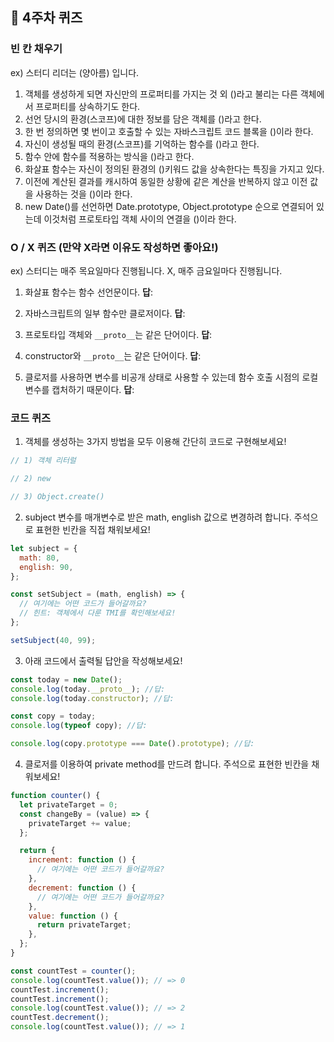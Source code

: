 ## 📝 4주차 퀴즈

### 빈 칸 채우기

ex) 스터디 리더는 (양아름) 입니다.

1. 객체를 생성하게 되면 자신만의 프로퍼티를 가지는 것 외 ()라고 불리는 다른 객체에서 프로퍼티를 상속하기도 한다.
2. 선언 당시의 환경(스코프)에 대한 정보를 담은 객체를 ()라고 한다.
3. 한 번 정의하면 몇 번이고 호출할 수 있는 자바스크립트 코드 블록을 ()이라 한다.
4. 자신이 생성될 때의 환경(스코프)를 기억하는 함수를 ()라고 한다.
5. 함수 안에 함수를 적용하는 방식을 ()라고 한다.
6. 화살표 함수는 자신이 정의된 환경의 ()키워드 값을 상속한다는 특징을 가지고 있다.
7. 이전에 계산된 결과를 캐시하여 동일한 상황에 같은 계산을 반복하지 않고 이전 값을 사용하는 것을 ()이라 한다.
8. new Date()를 선언하면 Date.prototype, Object.prototype 순으로 연결되어 있는데 이것처럼 프로토타입 객체 사이의 연결을 ()이라 한다.

### O / X 퀴즈 (만약 X라면 이유도 작성하면 좋아요!)

ex) 스터디는 매주 목요일마다 진행됩니다.
X, 매주 금요일마다 진행됩니다.

1. 화살표 함수는 함수 선언문이다.
   **답**:

2. 자바스크립트의 일부 함수만 클로저이다.
   **답**:

3. 프로토타입 객체와 `__proto__`는 같은 단어이다.
   **답**:

4. constructor와 `__proto__`는 같은 단어이다.
   **답**:

5. 클로저를 사용하면 변수를 비공개 상태로 사용할 수 있는데 함수 호출 시점의 로컬 변수를 캡처하기 때문이다.
   **답**:

### 코드 퀴즈

1. 객체를 생성하는 3가지 방법을 모두 이용해 간단히 코드로 구현해보세요!

```javascript
// 1) 객체 리터럴

// 2) new

// 3) Object.create()
```

2. subject 변수를 매개변수로 받은 math, english 값으로 변경하려 합니다. 주석으로 표현한 빈칸을 직접 채워보세요!

```javascript
let subject = {
  math: 80,
  english: 90,
};

const setSubject = (math, english) => {
  // 여기에는 어떤 코드가 들어갈까요?
  // 힌트: 객체에서 다룬 TMI를 확인해보세요!
};

setSubject(40, 99);
```

3. 아래 코드에서 출력될 답안을 작성해보세요!

```javascript
const today = new Date();
console.log(today.__proto__); //답:
console.log(today.constructor); //답:

const copy = today;
console.log(typeof copy); //답:

console.log(copy.prototype === Date().prototype); //답:
```

4. 클로저를 이용하여 private method를 만드려 합니다. 주석으로 표현한 빈칸을 채워보세요!

```javascript
function counter() {
  let privateTarget = 0;
  const changeBy = (value) => {
    privateTarget += value;
  };

  return {
    increment: function () {
      // 여기에는 어떤 코드가 들어갈까요?
    },
    decrement: function () {
      // 여기에는 어떤 코드가 들어갈까요?
    },
    value: function () {
      return privateTarget;
    },
  };
}

const countTest = counter();
console.log(countTest.value()); // => 0
countTest.increment();
countTest.increment();
console.log(countTest.value()); // => 2
countTest.decrement();
console.log(countTest.value()); // => 1
```
